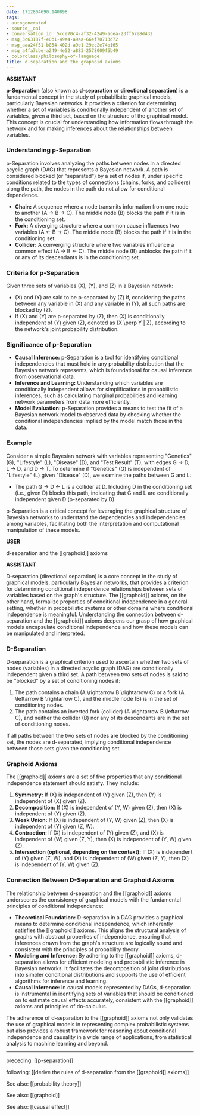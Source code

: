 ```yaml
---
date: 1712804690.140898
tags:
- autogenerated
- source__oai
- conversation_id__5cce70c4-af32-4249-acea-23ff67e8d432
- msg_3c63187f-e0b1-49a4-a9aa-66ef70713d72
- msg_aaa24f51-b054-402d-a9e1-29ec2e74b165
- msg_a4fa7cbe-a249-4e52-a883-2578009f5b49
- colorclass/philosophy-of-language
title: d-separation and the graphoid axioms
---
```


**ASSISTANT**

**p-Separation** (also known as **d-separation** or **directional separation**) is a fundamental concept in the study of probabilistic graphical models, particularly Bayesian networks. It provides a criterion for determining whether a set of variables is conditionally independent of another set of variables, given a third set, based on the structure of the graphical model. This concept is crucial for understanding how information flows through the network and for making inferences about the relationships between variables.

### Understanding p-Separation

p-Separation involves analyzing the paths between nodes in a directed acyclic graph (DAG) that represents a Bayesian network. A path is considered blocked (or "separated") by a set of nodes if, under specific conditions related to the types of connections (chains, forks, and colliders) along the path, the nodes in the path do not allow for conditional dependence.

- **Chain:** A sequence where a node transmits information from one node to another (A → B → C). The middle node (B) blocks the path if it is in the conditioning set.
- **Fork:** A diverging structure where a common cause influences two variables (A ← B → C). The middle node (B) blocks the path if it is in the conditioning set.
- **Collider:** A converging structure where two variables influence a common effect (A → B ← C). The middle node (B) unblocks the path if it or any of its descendants is in the conditioning set.

### Criteria for p-Separation

Given three sets of variables \(X\), \(Y\), and \(Z\) in a Bayesian network:
- \(X\) and \(Y\) are said to be p-separated by \(Z\) if, considering the paths between any variable in \(X\) and any variable in \(Y\), all such paths are blocked by \(Z\).
- If \(X\) and \(Y\) are p-separated by \(Z\), then \(X\) is conditionally independent of \(Y\) given \(Z\), denoted as \(X \perp Y | Z\), according to the network's joint probability distribution.

### Significance of p-Separation

- **Causal Inference:** p-Separation is a tool for identifying conditional independencies that must hold in any probability distribution that the Bayesian network represents, which is foundational for causal inference from observational data.
- **Inference and Learning:** Understanding which variables are conditionally independent allows for simplifications in probabilistic inferences, such as calculating marginal probabilities and learning network parameters from data more efficiently.
- **Model Evaluation:** p-Separation provides a means to test the fit of a Bayesian network model to observed data by checking whether the conditional independencies implied by the model match those in the data.

### Example

Consider a simple Bayesian network with variables representing "Genetics" (G), "Lifestyle" (L), "Disease" (D), and "Test Result" (T), with edges G → D, L → D, and D → T. To determine if "Genetics" (G) is independent of "Lifestyle" (L) given "Disease" (D), we examine the paths between G and L:

- The path G → D ← L is a collider at D. Including D in the conditioning set (i.e., given D) blocks this path, indicating that G and L are conditionally independent given D (p-separated by D).

p-Separation is a critical concept for leveraging the graphical structure of Bayesian networks to understand the dependencies and independencies among variables, facilitating both the interpretation and computational manipulation of these models.


**USER**

d-separation and the [[graphoid]] axioms


**ASSISTANT**

D-separation (directional separation) is a core concept in the study of graphical models, particularly Bayesian networks, that provides a criterion for determining conditional independence relationships between sets of variables based on the graph's structure. The [[graphoid]] axioms, on the other hand, formalize properties of conditional independence in a general setting, whether in probabilistic systems or other domains where conditional independence is meaningful. Understanding the connection between d-separation and the [[graphoid]] axioms deepens our grasp of how graphical models encapsulate conditional independence and how these models can be manipulated and interpreted.

### D-Separation

D-separation is a graphical criterion used to ascertain whether two sets of nodes (variables) in a directed acyclic graph (DAG) are conditionally independent given a third set. A path between two sets of nodes is said to be "blocked" by a set of conditioning nodes if:

1. The path contains a chain \(A \rightarrow B \rightarrow C\) or a fork \(A \leftarrow B \rightarrow C\), and the middle node \(B\) is in the set of conditioning nodes.
2. The path contains an inverted fork (collider) \(A \rightarrow B \leftarrow C\), and neither the collider \(B\) nor any of its descendants are in the set of conditioning nodes.

If all paths between the two sets of nodes are blocked by the conditioning set, the nodes are d-separated, implying conditional independence between those sets given the conditioning set.

### Graphoid Axioms

The [[graphoid]] axioms are a set of five properties that any conditional independence statement should satisfy. They include:

1. **Symmetry:** If \(X\) is independent of \(Y\) given \(Z\), then \(Y\) is independent of \(X\) given \(Z\).
2. **Decomposition:** If \(X\) is independent of \(Y, W\) given \(Z\), then \(X\) is independent of \(Y\) given \(Z\).
3. **Weak Union:** If \(X\) is independent of \(Y, W\) given \(Z\), then \(X\) is independent of \(Y\) given \(Z, W\).
4. **Contraction:** If \(X\) is independent of \(Y\) given \(Z\), and \(X\) is independent of \(W\) given \(Z, Y\), then \(X\) is independent of \(Y, W\) given \(Z\).
5. **Intersection (optional, depending on the context):** If \(X\) is independent of \(Y\) given \(Z, W\), and \(X\) is independent of \(W\) given \(Z, Y\), then \(X\) is independent of \(Y, W\) given \(Z\).

### Connection Between D-Separation and Graphoid Axioms

The relationship between d-separation and the [[graphoid]] axioms underscores the consistency of graphical models with the fundamental principles of conditional independence:

- **Theoretical Foundation:** D-separation in a DAG provides a graphical means to determine conditional independence, which inherently satisfies the [[graphoid]] axioms. This aligns the structural analysis of graphs with abstract properties of independence, ensuring that inferences drawn from the graph's structure are logically sound and consistent with the principles of probability theory.
- **Modeling and Inference:** By adhering to the [[graphoid]] axioms, d-separation allows for efficient modeling and probabilistic inference in Bayesian networks. It facilitates the decomposition of joint distributions into simpler conditional distributions and supports the use of efficient algorithms for inference and learning.
- **Causal Inference:** In causal models represented by DAGs, d-separation is instrumental in identifying sets of variables that should be conditioned on to estimate causal effects accurately, consistent with the [[graphoid]] axioms and principles of do-calculus.

The adherence of d-separation to the [[graphoid]] axioms not only validates the use of graphical models in representing complex probabilistic systems but also provides a robust framework for reasoning about conditional independence and causality in a wide range of applications, from statistical analysis to machine learning and beyond.


---

preceding: [[p-separation]]  


following: [[derive the rules of d-separation from the [[graphoid]] axioms]]

See also: [[probability theory]]


See also: [[graphoid]]


See also: [[causal effect]]